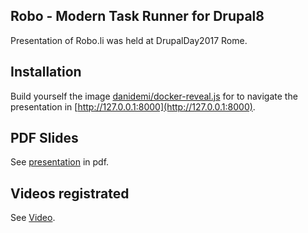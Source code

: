 Robo - Modern Task Runner for Drupal8
-------------------------------------

Presentation of Robo.li was held at DrupalDay2017 Rome.

Installation
------------

Build yourself the image [danidemi/docker-reveal.js](https://hub.docker.com/r/danidemi/docker-reveal.js/) for to navigate the presentation in [http://127.0.0.1:8000](http://127.0.0.1:8000).

PDF Slides
----------

See [presentation](/export/Robo%20–%20Modern%20Task%20Runner%20for%20PHP.pdf) in pdf.

Videos registrated
------------------

See [Video](/slides/video/record_robo_exec.mkv).